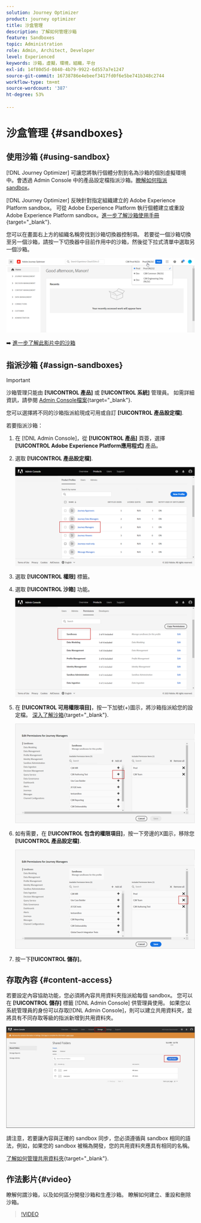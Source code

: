 ```yaml
---
solution: Journey Optimizer
product: journey optimizer
title: 沙盒管理
description: 了解如何管理沙箱
feature: Sandboxes
topic: Administration
role: Admin, Architect, Developer
level: Experienced
keywords: 沙箱，虛擬，環境，組織，平台
exl-id: 14f80d5d-0840-4b79-9922-6d557a7e1247
source-git-commit: 16738786e4ebeef3417fd0f6e5be741b348c2744
workflow-type: tm+mt
source-wordcount: '387'
ht-degree: 53%

---
```


# 沙盒管理 {#sandboxes}

## 使用沙箱 {#using-sandbox}

[!DNL Journey Optimizer] 可讓您將執行個體分割到名為沙箱的個別虛擬環境中。會透過 Admin Console 中的產品設定檔指派沙箱。[瞭解如何指派 sandbox](permissions.md#create-product-profile)。

[!DNL Journey Optimizer] 反映針對指定組織建立的 Adobe Experience Platform sandbox。
可從 Adobe Experience Platform 執行個體建立或重設 Adobe Experience Platform sandbox。[進一步了解沙箱使用手冊](https://experienceleague.adobe.com/docs/experience-platform/sandbox/ui/user-guide.html?lang=zh-Hant){target="_blank"}.

您可以在畫面右上方的組織名稱旁找到沙箱切換器控制項。 若要從一個沙箱切換至另一個沙箱，請按一下切換器中目前作用中的沙箱，然後從下拉式清單中選取另一個沙箱。

![](assets/sandbox_5.png)

➡️ [進一步了解此影片中的沙箱](#video)

## 指派沙箱 {#assign-sandboxes}

>[!IMPORTANT]
>
> 沙箱管理只能由 **[!UICONTROL 產品]** 或 **[!UICONTROL 系統]** 管理員。 如需詳細資訊，請參閱 [Admin Console檔案](https://helpx.adobe.com/enterprise/admin-guide.html/enterprise/using/admin-roles.ug.html){target="_blank"}.

您可以選擇將不同的沙箱指派給現成可用或自訂 **[!UICONTROL 產品設定檔]**.

若要指派沙箱：

1. 在 [!DNL Admin Console]，從 **[!UICONTROL 產品]** 頁簽，選擇 **[!UICONTROL Adobe Experience Platform應用程式]** 產品。

1. 選取 **[!UICONTROL 產品設定檔]**.

   ![](assets/sandbox_1.png)

1. 選取 **[!UICONTROL 權限]** 標籤。

1. 選取 **[!UICONTROL 沙箱]** 功能。

   ![](assets/sandbox_2.png)

1. 在 **[!UICONTROL 可用權限項目]**，按一下加號(+)圖示，將沙箱指派給您的設定檔。 [深入了解沙箱](https://experienceleague.adobe.com/docs/experience-platform/sandbox/home.html?lang=zh-Hant){target="_blank"}.

   ![](assets/sandbox_3.png)

1. 如有需要，在 **[!UICONTROL 包含的權限項目]**，按一下旁邊的X圖示，移除您 **[!UICONTROL 產品設定檔]**.

   ![](assets/sandbox_4.png)

1. 按一下&#x200B;**[!UICONTROL 儲存]**。

## 存取內容 {#content-access}

若要設定內容協助功能，您必須將內容共用資料夾指派給每個 sandbox。 您可以在 **[!UICONTROL 儲存]** 標籤 [!DNL Admin Console] 供管理員使用。 如果您以系統管理員的身份可以存取[!DNL Admin Console]，則可以建立共用資料夾，並將具有不同存取等級的指派新增到共用資料夾。

![](assets/do-not-localize/content_access.png)

請注意，若要讓內容與正確的 sandbox 同步，您必須遵循與 sandbox 相同的語法，例如，如果您的 sandbox 被稱為開發，您的共用資料夾應具有相同的名稱。

[了解如何管理共用資料夾](https://helpx.adobe.com/tw/enterprise/admin-guide.html/enterprise/using/manage-adobe-storage.ug.html){target="_blank"}.

## 作法影片{#video}

瞭解何謂沙箱，以及如何區分開發沙箱和生產沙箱。 瞭解如何建立、重設和刪除沙箱。

>[!VIDEO](https://video.tv.adobe.com/v/334355?quality=12)
